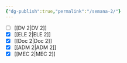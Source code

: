 ```yaml
---
{"dg-publish":true,"permalink":"/semana-2/"}
---
```


- [ ] [[DV 2\|DV 2]]
- [x] [[ELE 2\|ELE 2]]
- [x] [[Doc 2\|Doc 2]]
- [x] [[ADM 2\|ADM 2]]
- [x] [[MEC 2\|MEC 2]]